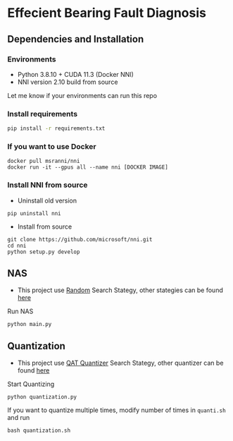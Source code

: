 # Effecient Bearing Fault Diagnosis

## Dependencies and Installation

### Environments

- Python 3.8.10 + CUDA 11.3 (Docker NNI)
- NNI version 2.10 build from source

Let me know if your environments can run this repo

### Install requirements

``` bash
pip install -r requirements.txt
```

### If you want to use Docker

``` terminal
docker pull msranni/nni
docker run -it --gpus all --name nni [DOCKER IMAGE]
```

### Install NNI from source

- Uninstall old version

``` terminal
pip uninstall nni
```

- Install from source

``` terminal
git clone https://github.com/microsoft/nni.git
cd nni
python setup.py develop
```

## NAS

- This project use [Random](https://nni.readthedocs.io/en/stable/reference/nas/strategy.html#nni.retiarii.strategy.Random) Search Stategy, other stategies can be found [here](https://nni.readthedocs.io/en/stable/nas/exploration_strategy.html)

Run NAS

``` terminal
python main.py
```

## Quantization

- This project use [QAT Quantizer](https://nni.readthedocs.io/en/stable/reference/compression/quantizer.html#qat-quantizer) Search Stategy, other quantizer can be found [here](https://nni.readthedocs.io/en/stable/compression/quantizer.html)

Start Quantizing

``` terminal
python quantization.py
```

If you want to quantize multiple times, modify number of times in `quanti.sh` and run

``` terminal
bash quantization.sh
```

